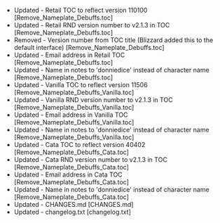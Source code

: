- Updated - Retail TOC to reflect version 110100 [Remove_Nameplate_Debuffs.toc]
- Updated - Retail RND version number to v2.1.3 in TOC [Remove_Nameplate_Debuffs.toc]
- Removed - Version number from TOC title (Blizzard added this to the default interface) [Remove_Nameplate_Debuffs.toc]
- Updated - Email address in Retail TOC [Remove_Nameplate_Debuffs.toc]
- Updated - Name in notes to 'donniedice' instead of character name [Remove_Nameplate_Debuffs.toc]
- Updated - Vanilla TOC to reflect version 11506 [Remove_Nameplate_Debuffs_Vanilla.toc]
- Updated - Vanilla RND version number to v2.1.3 in TOC [Remove_Nameplate_Debuffs_Vanilla.toc]
- Updated - Email address in Vanilla TOC [Remove_Nameplate_Debuffs_Vanilla.toc]
- Updated - Name in notes to 'donniedice' instead of character name [Remove_Nameplate_Debuffs_Vanilla.toc]
- Updated - Cata TOC to reflect version 40402 [Remove_Nameplate_Debuffs_Cata.toc]
- Updated - Cata RND version number to v2.1.3 in TOC [Remove_Nameplate_Debuffs_Cata.toc]
- Updated - Email address in Cata TOC [Remove_Nameplate_Debuffs_Cata.toc]
- Updated - Name in notes to 'donniedice' instead of character name [Remove_Nameplate_Debuffs_Cata.toc]
- Updated - CHANGES.md [CHANGES.md]
- Updated - changelog.txt [changelog.txt]

